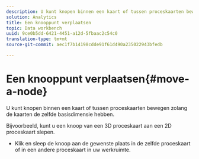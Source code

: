 ```yaml
---
description: U kunt knopen binnen een kaart of tussen proceskaarten bewegen zolang de kaarten de zelfde basisdimensie hebben.
solution: Analytics
title: Een knooppunt verplaatsen
topic: Data workbench
uuid: 9ce0b5dd-6421-4451-a12d-5fbaac2c54c0
translation-type: tm+mt
source-git-commit: aec1f7b14198cdde91f61d490a235022943bfedb

---
```



# Een knooppunt verplaatsen{#move-a-node}

U kunt knopen binnen een kaart of tussen proceskaarten bewegen zolang de kaarten de zelfde basisdimensie hebben.

Bijvoorbeeld, kunt u een knoop van een 3D proceskaart aan een 2D proceskaart slepen.

* Klik en sleep de knoop aan de gewenste plaats in de zelfde proceskaart of in een andere proceskaart in uw werkruimte.

